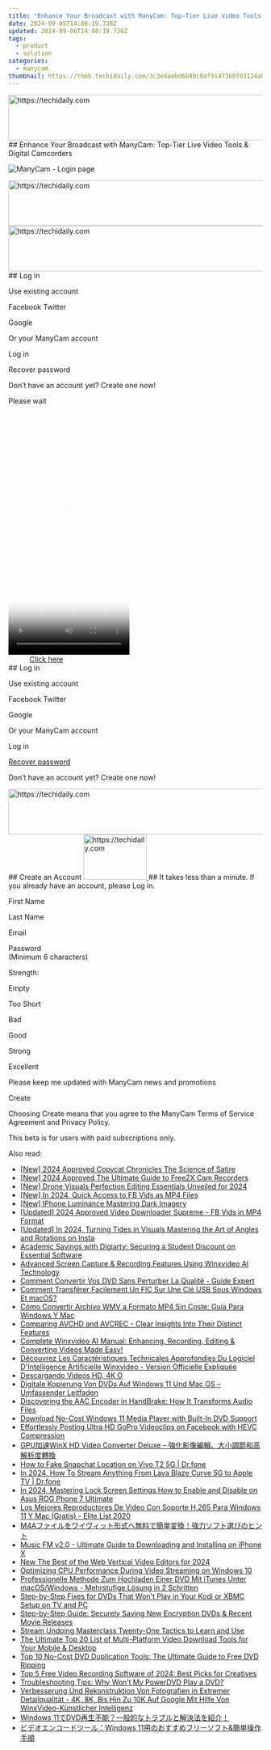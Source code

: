 ```yaml
---
title: "Enhance Your Broadcast with ManyCam: Top-Tier Live Video Tools & Digital Camcorders"
date: 2024-09-05T14:08:19.736Z
updated: 2024-09-06T14:08:19.736Z
tags:
  - product
  - solution
categories:
  - manycam
thumbnail: https://thmb.techidaily.com/3c3e9aebd6b49c0af91473b8783124a08a04e227f020283ad8022a46d57974e6.jpg
---
```


<!-- affiliate ads begin -->
<a href="https://ephamedtechinc.pxf.io/c/5597632/2120861/26400?prodsku=Saturn" target="_top" id="2120861">
  <img src="//a.impactradius-go.com/display-ad/26400-2120861" border="0" alt="https://techidaily.com" width="728" height="90"/>
</a>
<img height="0" width="0" src="https://ephamedtechinc.pxf.io/i/5597632/2120861/26400?prodsku=Saturn" style="position:absolute;visibility:hidden;" border="0" />
<!-- affiliate ads end -->
## Enhance Your Broadcast with ManyCam: Top-Tier Live Video Tools & Digital Camcorders

![ManyCam - Login page](https://manycam.com/build/images/new_design/login_girl_background.jpg?v=6a8f6d2498) 

<!-- affiliate ads begin -->
<a href="https://ephamedtechinc.pxf.io/c/5597632/2137225/26400" target="_top" id="2137225">
  <img src="//a.impactradius-go.com/display-ad/26400-2137225" border="0" alt="https://techidaily.com" width="728" height="90"/>
</a>
<img height="0" width="0" src="https://ephamedtechinc.pxf.io/i/5597632/2137225/26400" style="position:absolute;visibility:hidden;" border="0" />
<!-- affiliate ads end -->
<!-- affiliate ads begin -->
<a href="https://zebaoaffiliateprogram.pxf.io/c/5597632/2137975/21526" target="_top" id="2137975">
  <img src="//a.impactradius-go.com/display-ad/21526-2137975" border="0" alt="https://techidaily.com" width="728" height="90"/>
</a>
<img height="0" width="0" src="https://zebaoaffiliateprogram.pxf.io/i/5597632/2137975/21526" style="position:absolute;visibility:hidden;" border="0" />
<!-- affiliate ads end -->
## Log in

Use existing account

Facebook Twitter 

Google

Or your ManyCam account

Log in 

Recover password 

 Don’t have an account yet? Create one now! 

  
Please wait 

<!-- affiliate ads begin -->
<span id="1770776">
					<video width="240" height="480" style="cursor:pointer"
           poster="//a.impactradius-go.com/display-clicktoplayimage/1770776.png"
           onclick="if(!this.playClicked){this.play();this.setAttribute('controls',true);this.playClicked=true;}">
	   <source src="//a.impactradius-go.com/display-ad/20702-1770776">
	   <img src="//a.impactradius-go.com/display-clicktoplayimage/1770776.png" style="border: none; height: 100%; width: 100%; object-fit: contain">
	</video>
	<div style="width:150px;text-align:center"><a href="javascript:window.open(decodeURIComponent('https%3A%2F%2Ftokenmetrics.sjv.io%2Fc%2F5597632%2F1770776%2F20702'), '_blank');void(0);">Click here</a></div>
</span>
<img height="0" width="0" src="https://imp.pxf.io/i/5597632/1770776/20702" style="position:absolute;visibility:hidden;" border="0" />
<!-- affiliate ads end -->
## Log in

Use existing account

Facebook Twitter 

Google

Or your ManyCam account

Log in 

[Recover password](https://tools.techidaily.com/manycam/products/) 

 Don’t have an account yet? Create one now! 

<!-- affiliate ads begin -->
<a href="https://unicoeye.pxf.io/c/5597632/2121335/18498" target="_top" id="2121335">
  <img src="//a.impactradius-go.com/display-ad/18498-2121335" border="0" alt="https://techidaily.com" width="728" height="90"/>
</a>
<img height="0" width="0" src="https://unicoeye.pxf.io/i/5597632/2121335/18498" style="position:absolute;visibility:hidden;" border="0" />
<!-- affiliate ads end -->
## Create an Account

<!-- affiliate ads begin -->
<a href="https://25home.pxf.io/c/5597632/2123468/16836" target="_top" id="2123468">
  <img src="//a.impactradius-go.com/display-ad/16836-2123468" border="0" alt="https://techidaily.com" width="125" height="90"/>
</a>
<img height="0" width="0" src="https://25home.pxf.io/i/5597632/2123468/16836" style="position:absolute;visibility:hidden;" border="0" />
<!-- affiliate ads end -->
## It takes less than a minute. If you already have an account, please Log in.

First Name 

Last Name 

Email 

Password  
(Minimum 6 characters) 

Strength: 

Empty

Too Short

Bad

Good

Strong

Excellent

Please keep me updated with ManyCam news and promotions 

Create 

Choosing Create means that you agree to the ManyCam Terms of Service Agreement and Privacy Policy.

This beta is for users with paid subscriptions only.

<ins class="adsbygoogle"
     style="display:block"
     data-ad-format="autorelaxed"
     data-ad-client="ca-pub-7571918770474297"
     data-ad-slot="1223367746"></ins>



<ins class="adsbygoogle"
     style="display:block"
     data-ad-client="ca-pub-7571918770474297"
     data-ad-slot="8358498916"
     data-ad-format="auto"
     data-full-width-responsive="true"></ins>

<span class="atpl-alsoreadstyle">Also read:</span>
<div><ul>
<li><a href="https://eaxpv-info.techidaily.com/new-2024-approved-copycat-chronicles-the-science-of-satire/"><u>[New] 2024 Approved  Copycat Chronicles  The Science of Satire</u></a></li>
<li><a href="https://screen-activity-recording.techidaily.com/new-2024-approved-the-ultimate-guide-to-free2x-cam-recorders/"><u>[New] 2024 Approved  The Ultimate Guide to Free2X Cam Recorders</u></a></li>
<li><a href="https://fox-links.techidaily.com/new-drone-visuals-perfection-editing-essentials-unveiled-for-2024/"><u>[New] Drone Visuals Perfection  Editing Essentials Unveiled for 2024</u></a></li>
<li><a href="https://facebook-videos.techidaily.com/new-in-2024-quick-access-to-fb-vids-as-mp4-files/"><u>[New] In 2024, Quick Access to FB Vids as MP4 Files</u></a></li>
<li><a href="https://extra-skills.techidaily.com/new-iphone-luminance-mastering-dark-imagery/"><u>[New] IPhone Luminance  Mastering Dark Imagery</u></a></li>
<li><a href="https://facebook-video-recording.techidaily.com/updated-2024-approved-video-downloader-supreme-fb-vids-in-mp4-format/"><u>[Updated] 2024 Approved  Video Downloader Supreme - FB Vids in MP4 Format</u></a></li>
<li><a href="https://instagram-videos.techidaily.com/updated-in-2024-turning-tides-in-visuals-mastering-the-art-of-angles-and-rotations-on-insta/"><u>[Updated] In 2024, Turning Tides in Visuals  Mastering the Art of Angles and Rotations on Insta</u></a></li>
<li><a href="https://some-guidance.techidaily.com/academic-savings-with-digiarty-securing-a-student-discount-on-essential-software/"><u>Academic Savings with Digiarty: Securing a Student Discount on Essential Software</u></a></li>
<li><a href="https://some-guidance.techidaily.com/advanced-screen-capture-and-recording-features-using-winxvideo-ai-technology/"><u>Advanced Screen Capture & Recording Features Using Winxvideo AI Technology</u></a></li>
<li><a href="https://some-guidance.techidaily.com/comment-convertir-vos-dvd-sans-perturber-la-qualite-guide-expert/"><u>Comment Convertir Vos DVD Sans Perturber La Qualité - Guide Expert</u></a></li>
<li><a href="https://some-guidance.techidaily.com/comment-transferer-facilement-un-fic-sur-une-cle-usb-sous-windows-et-macos/"><u>Comment Transférer Facilement Un FIC Sur Une Clé USB Sous Windows Et macOS?</u></a></li>
<li><a href="https://some-guidance.techidaily.com/como-convertir-archivo-wmv-a-formato-mp4-sin-coste-guia-para-windows-y-mac/"><u>Cómo Convertir Archivo WMV a Formato MP4 Sin Coste: Guía Para Windows Y Mac</u></a></li>
<li><a href="https://some-guidance.techidaily.com/comparing-avchd-and-avcrec-clear-insights-into-their-distinct-features/"><u>Comparing AVCHD and AVCREC - Clear Insights Into Their Distinct Features</u></a></li>
<li><a href="https://some-guidance.techidaily.com/complete-winxvideo-ai-manual-enhancing-recording-editing-and-converting-videos-made-easy/"><u>Complete Winxvideo AI Manual: Enhancing, Recording, Editing & Converting Videos Made Easy!</u></a></li>
<li><a href="https://some-guidance.techidaily.com/decouvrez-les-caracteristiques-technicales-approfondies-du-logiciel-dintelligence-artificielle-winxvideo-version-officielle-expliquee/"><u>Découvrez Les Caractéristiques Technicales Approfondies Du Logiciel D'Intelligence Artificielle Winxvideo - Version Officielle Expliquée</u></a></li>
<li><a href="https://some-guidance.techidaily.com/descargando-videos-hd-4k-o/"><u>Descargando Videos HD, 4K O</u></a></li>
<li><a href="https://some-guidance.techidaily.com/digitale-kopierung-von-dvds-auf-windows-11-und-mac-os-umfassender-leitfaden/"><u>Digitale Kopierung Von DVDs Auf Windows 11 Und Mac OS – Umfassender Leitfaden</u></a></li>
<li><a href="https://some-guidance.techidaily.com/discovering-the-aac-encoder-in-handbrake-how-it-transforms-audio-files/"><u>Discovering the AAC Encoder in HandBrake: How It Transforms Audio Files</u></a></li>
<li><a href="https://some-guidance.techidaily.com/download-no-cost-windows-11-media-player-with-built-in-dvd-support/"><u>Download No-Cost Windows 11 Media Player with Built-In DVD Support</u></a></li>
<li><a href="https://some-guidance.techidaily.com/effortlessly-posting-ultra-hd-gopro-videoclips-on-facebook-with-hevc-compression/"><u>Effortlessly Posting Ultra HD GoPro Videoclips on Facebook with HEVC Compression</u></a></li>
<li><a href="https://some-guidance.techidaily.com/gpuwinx-hd-video-converter-deluxe/"><u>GPU加速WinX HD Video Converter Deluxe – 強化影像編輯、大小調節和高解析度轉換</u></a></li>
<li><a href="https://location-social.techidaily.com/how-to-fake-snapchat-location-on-vivo-t2-5g-drfone-by-drfone-virtual-android/"><u>How to Fake Snapchat Location on Vivo T2 5G | Dr.fone</u></a></li>
<li><a href="https://screen-mirror.techidaily.com/in-2024-how-to-stream-anything-from-lava-blaze-curve-5g-to-apple-tv-drfone-by-drfone-android/"><u>In 2024, How To Stream Anything From Lava Blaze Curve 5G to Apple TV | Dr.fone</u></a></li>
<li><a href="https://android-unlock.techidaily.com/in-2024-mastering-lock-screen-settings-how-to-enable-and-disable-on-asus-rog-phone-7-ultimate-by-drfone-android/"><u>In 2024, Mastering Lock Screen Settings How to Enable and Disable on Asus ROG Phone 7 Ultimate</u></a></li>
<li><a href="https://some-guidance.techidaily.com/los-mejores-reproductores-de-video-con-soporte-h265-para-windows-11-y-mac-gratis-elite-list-2020/"><u>Los Mejores Reproductores De Video Con Soporte H.265 Para Windows 11 Y Mac (Gratis) - Elite List 2020</u></a></li>
<li><a href="https://some-guidance.techidaily.com/m4a/"><u>M4Aファイルをワイヴィット形式へ無料で簡単変換！強力ソフト選びのヒント</u></a></li>
<li><a href="https://some-guidance.techidaily.com/music-fm-v20-ultimate-guide-to-downloading-and-installing-on-iphone-x/"><u>Music FM v2.0 - Ultimate Guide to Downloading and Installing on iPhone X</u></a></li>
<li><a href="https://ai-video-apps.techidaily.com/new-the-best-of-the-web-vertical-video-editors-for-2024/"><u>New The Best of the Web Vertical Video Editors for 2024</u></a></li>
<li><a href="https://some-guidance.techidaily.com/optimizing-cpu-performance-during-video-streaming-on-windows-10/"><u>Optimizing CPU Performance During Video Streaming on Windows 10</u></a></li>
<li><a href="https://some-guidance.techidaily.com/professionelle-methode-zum-hochladen-einer-dvd-mit-itunes-unter-macoswindows-mehrstufige-losung-in-2-schritten/"><u>Professionelle Methode Zum Hochladen Einer DVD Mit iTunes Unter macOS/Windows - Mehrstufige Lösung in 2 Schritten</u></a></li>
<li><a href="https://some-guidance.techidaily.com/step-by-step-fixes-for-dvds-that-wont-play-in-your-kodi-or-xbmc-setup-on-tv-and-pc/"><u>Step-by-Step Fixes for DVDs That Won't Play in Your Kodi or XBMC Setup on TV and PC</u></a></li>
<li><a href="https://some-guidance.techidaily.com/step-by-step-guide-securely-saving-new-encryption-dvds-and-recent-movie-releases/"><u>Step-by-Step Guide: Securely Saving New Encryption DVDs & Recent Movie Releases</u></a></li>
<li><a href="https://extra-tips.techidaily.com/stream-undoing-masterclass-twenty-one-tactics-to-learn-and-use/"><u>Stream Undoing Masterclass  Twenty-One Tactics to Learn and Use</u></a></li>
<li><a href="https://vp-tips.techidaily.com/the-ultimate-top-20-list-of-multi-platform-video-download-tools-for-your-mobile-and-desktop/"><u>The Ultimate Top 20 List of Multi-Platform Video Download Tools for Your Mobile & Desktop</u></a></li>
<li><a href="https://some-guidance.techidaily.com/top-10-no-cost-dvd-duplication-tools-the-ultimate-guide-to-free-dvd-ripping/"><u>Top 10 No-Cost DVD Duplication Tools: The Ultimate Guide to Free DVD Ripping</u></a></li>
<li><a href="https://some-guidance.techidaily.com/top-5-free-video-recording-software-of-2024-best-picks-for-creatives/"><u>Top 5 Free Video Recording Software of 2024: Best Picks for Creatives</u></a></li>
<li><a href="https://some-guidance.techidaily.com/troubleshooting-tips-why-wont-my-powerdvd-play-a-dvd/"><u>Troubleshooting Tips: Why Won’t My PowerDVD Play a DVD?</u></a></li>
<li><a href="https://some-guidance.techidaily.com/verbesserung-und-rekonstruktion-von-fotografien-in-extremer-detailqualitat-4k-8k-bis-hin-zu-10k-auf-google-mit-hilfe-von-winxvideo-kunstlicher-intelligenz.m80/"><u>Verbesserung Und Rekonstruktion Von Fotografien in Extremer Detailqualität - 4K, 8K, Bis Hin Zu 10K Auf Google Mit Hilfe Von WinxVideo-Künstlicher Intelligenz</u></a></li>
<li><a href="https://some-guidance.techidaily.com/1725287708027-windows-11dvd/"><u>Windows 11でDVD再生不能？一般的なトラブルと解決法を紹介！</u></a></li>
<li><a href="https://some-guidance.techidaily.com/1725287743634-windows-11and/"><u>ビデオエンコードツール：Windows 11用のおすすめフリーソフト&簡単操作手順</u></a></li>
</ul></div>
